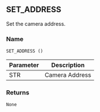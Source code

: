 ## SET\_ADDRESS

Set the camera address.


### Name

`SET_ADDRESS ()`


| Parameter | Description    |
| --------- | -------------- |
| STR       | Camera Address |


### Returns

`None`
